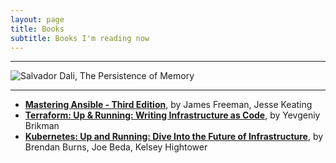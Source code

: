 ```yaml
---
layout: page
title: Books
subtitle: Books I'm reading now
---
```


---

![Salvador Dali, The Persistence of Memory]({{site.baseurl}}/assets/img/The-Persistence-of-Memory-800x532.jpg "Salvador Dali, The Persistence of Memory" )

---
- [__Mastering Ansible - Third Edition__][ansref], by James Freeman, Jesse Keating  
- [__Terraform: Up & Running: Writing Infrastructure as Code__][tfref], by Yevgeniy Brikman  
- [__Kubernetes: Up and Running: Dive Into the Future of Infrastructure__][k8sref], by Brendan Burns, Joe Beda, Kelsey Hightower  


[ansref]: https://www.packtpub.com/gb/virtualization-and-cloud/mastering-ansible-third-edit
[tfref]: https://www.amazon.co.uk/Terraform-Running-Writing-Infrastructure-Code/dp/1492046906/ref=dp_ob_title_bk
[k8sref]: https://www.amazon.co.uk/Kubernetes-Running-Dive-Future-Infrastructure/dp/1492046531/ref=dp_ob_title_bk
